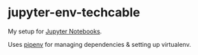 # jupyter-env-techcable
My setup for [Jupyter Notebooks][jupyter-site].

Uses [pipenv] for managing dependencies & setting up virtualenv.

[jupyter-site]: https://jupyter.org/
[pipenv]: https://pipenv.pypa.io/
